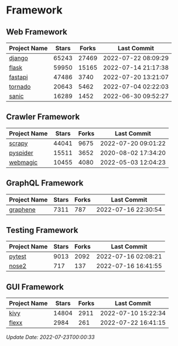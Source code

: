 # Framework

## Web Framework
| Project Name | Stars | Forks | Last Commit |
| ------------ | ----- | ----- | ----------- |
| [django](https://github.com/django/django) | 65243 | 27469 | 2022-07-22 08:09:29 |
| [flask](https://github.com/pallets/flask) | 59950 | 15165 | 2022-07-14 21:17:38 |
| [fastapi](https://github.com/tiangolo/fastapi) | 47486 | 3740 | 2022-07-20 13:21:07 |
| [tornado](https://github.com/tornadoweb/tornado) | 20643 | 5462 | 2022-07-04 02:22:03 |
| [sanic](https://github.com/sanic-org/sanic) | 16289 | 1452 | 2022-06-30 09:52:27 |

## Crawler Framework
| Project Name | Stars | Forks | Last Commit |
| ------------ | ----- | ----- | ----------- |
| [scrapy](https://github.com/scrapy/scrapy) | 44041 | 9675 | 2022-07-20 09:01:22 |
| [pyspider](https://github.com/binux/pyspider) | 15511 | 3652 | 2020-08-02 17:34:20 |
| [webmagic](https://github.com/code4craft/webmagic) | 10455 | 4080 | 2022-05-03 12:04:23 |

## GraphQL Framework
| Project Name | Stars | Forks | Last Commit |
| ------------ | ----- | ----- | ----------- |
| [graphene](https://github.com/graphql-python/graphene) | 7311 | 787 | 2022-07-16 22:30:54 |

## Testing Framework
| Project Name | Stars | Forks | Last Commit |
| ------------ | ----- | ----- | ----------- |
| [pytest](https://github.com/pytest-dev/pytest) | 9013 | 2092 | 2022-07-16 02:08:21 |
| [nose2](https://github.com/nose-devs/nose2) | 717 | 137 | 2022-07-16 16:41:55 |

## GUI Framework
| Project Name | Stars | Forks | Last Commit |
| ------------ | ----- | ----- | ----------- |
| [kivy](https://github.com/kivy/kivy) | 14804 | 2911 | 2022-07-10 15:22:34 |
| [flexx](https://github.com/flexxui/flexx) | 2984 | 261 | 2022-07-22 16:41:15 |

*Update Date: 2022-07-23T00:00:33*